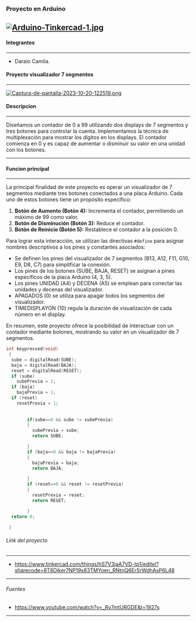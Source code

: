 ### Proyecto en Arduino
[![Arduino-Tinkercad-1.jpg](https://i.postimg.cc/ZKmjNfpC/Arduino-Tinkercad-1.jpg)](https://postimg.cc/XX2wSk2b)
------------

#### Integrantes

------------
- Daraio Camila.

 
#### Proyecto visualizador 7 segmentos 
------------

[![Captura-de-pantalla-2023-10-20-122519.png](https://i.postimg.cc/vHwfjcZj/Captura-de-pantalla-2023-10-20-122519.png)](https://postimg.cc/0rZzK5md)

####  Descripcion

------------


Diseñamos un contador de 0 a 99 utilizando dos displays de 7 segmentos y tres botones para controlar la cuenta. Implementamos la técnica de multiplexación para mostrar los dígitos en los displays. El contador comienza en 0  y  es capaz de aumentar o disminuir su valor en una unidad con los botones.

------------


####  Funcion principal

------------


La principal finalidad de este proyecto es operar un visualizador de 7 segmentos mediante tres botones conectados a una placa Arduino. Cada uno de estos botones tiene un propósito específico:

1. **Botón de Aumento (Botón 4):** Incrementa el contador, permitiendo un máximo de 99 como valor.
2. **Botón de Disminución (Botón 3):** Reduce el contador.
3. **Botón de Reinicio (Botón 5):** Restablece el contador a la posición 0.

Para lograr esta interacción, se utilizan las directivas `#define` para asignar nombres descriptivos a los pines y constantes asociados:

- Se definen los pines del visualizador de 7 segmentos (B13, A12, F11, G10, E9, D8, C7) para simplificar la conexión.
- Los pines de los botones (SUBE, BAJA, RESET) se asignan a pines específicos de la placa Arduino (4, 3, 5).
- Los pines UNIDAD (A4) y DECENA (A5) se emplean para conectar las unidades y decenas del visualizador.
- APAGADOS (0) se utiliza para apagar todos los segmentos del visualizador.
- TIMEDISPLAYON (10) regula la duración de visualización de cada número en el display.

En resumen, este proyecto ofrece la posibilidad de interactuar con un contador mediante botones, mostrando su valor en un visualizador de 7 segmentos. 

```cpp
int keypressed(void)
 { 
  sube = digitalRead(SUBE);
  baja = digitalRead(BAJA);
  reset = digitalRead(RESET);
  if (sube)
    subePrevia = 1;
  if (baja)
    bajaPrevia = 1;
  if (reset)
   	resetPrevia = 1;
  	
  
  		if(sube==0 && sube != subePrevia)
        {
          subePrevia = sube;
          return SUBE;	

        }
        if (baja==0 && baja != bajaPrevia)
        {
          bajaPrevia = baja;
          return BAJA;	

        }
  		if (reset==0 && reset != resetPrevia)
        {
          resetPrevia = reset;
          return RESET;	

        }
  return 0;

 }
```


###### Link del proyecto

------------

- https://www.tinkercad.com/things/hS7V3jaA7VD-tp1/editel?sharecode=8T8Djker7NP19s83TMYoen_RNtnQ6ErSrWdhAsP6L48


------------

###### Fuentes

- https://www.youtube.com/watch?v=_Ry7mtURGDE&t=1927s

------------










